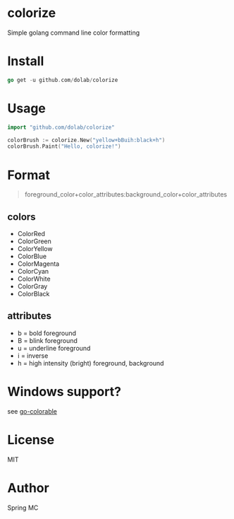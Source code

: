 # colorize
Simple golang command line color formatting

# Install
```go
go get -u github.com/dolab/colorize
```

# Usage
```go
import "github.com/dolab/colorize"

colorBrush := colorize.New("yellow+bBuih:black+h")
colorBrush.Paint("Hello, colorize!")
```

# Format
> foreground_color+color_attributes:background_color+color_attributes

## colors
- ColorRed
- ColorGreen
- ColorYellow
- ColorBlue
- ColorMagenta
- ColorCyan
- ColorWhite
- ColorGray
- ColorBlack

## attributes
- b = bold foreground
- B = blink foreground
- u = underline foreground
- i = inverse
- h = high intensity (bright) foreground, background

# Windows support?
see [go-colorable](https://github.com/mattn/go-colorable)

# License
MIT

# Author
Spring MC
